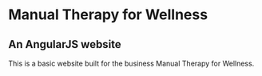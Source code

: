 # Manual Therapy for Wellness

## An AngularJS website

This is a basic website built for the business Manual Therapy for Wellness.
